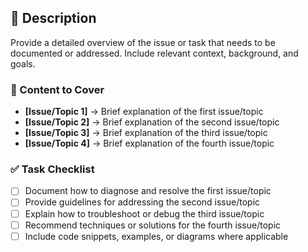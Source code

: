 ## **📌 Description**  
Provide a detailed overview of the issue or task that needs to be documented or addressed. Include relevant context, background, and goals.

### **📝 Content to Cover**  
- **[Issue/Topic 1]** → Brief explanation of the first issue/topic  
- **[Issue/Topic 2]** → Brief explanation of the second issue/topic  
- **[Issue/Topic 3]** → Brief explanation of the third issue/topic  
- **[Issue/Topic 4]** → Brief explanation of the fourth issue/topic  

### **✅ Task Checklist**  
- [ ] Document how to diagnose and resolve the first issue/topic  
- [ ] Provide guidelines for addressing the second issue/topic  
- [ ] Explain how to troubleshoot or debug the third issue/topic  
- [ ] Recommend techniques or solutions for the fourth issue/topic  
- [ ] Include code snippets, examples, or diagrams where applicable  

